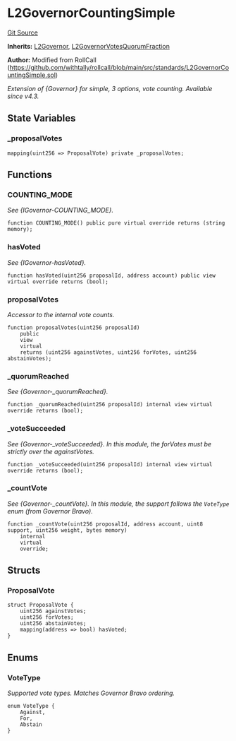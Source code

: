 # L2GovernorCountingSimple
[Git Source](https://github.com/alchemix-finance/alchemix-v2-dao/blob/d8d0b0d485c418b8ae578e8607716a71a6b37bf6/src/governance/L2GovernorCountingSimple.sol)

**Inherits:**
[L2Governor](/src/governance/L2Governor.sol/contract.L2Governor.md), [L2GovernorVotesQuorumFraction](/src/governance/L2GovernorVotesQuorumFraction.sol/contract.L2GovernorVotesQuorumFraction.md)

**Author:**
Modified from RollCall (https://github.com/withtally/rollcall/blob/main/src/standards/L2GovernorCountingSimple.sol)

*Extension of {Governor} for simple, 3 options, vote counting.
_Available since v4.3._*


## State Variables
### _proposalVotes

```solidity
mapping(uint256 => ProposalVote) private _proposalVotes;
```


## Functions
### COUNTING_MODE

*See {IGovernor-COUNTING_MODE}.*


```solidity
function COUNTING_MODE() public pure virtual override returns (string memory);
```

### hasVoted

*See {IGovernor-hasVoted}.*


```solidity
function hasVoted(uint256 proposalId, address account) public view virtual override returns (bool);
```

### proposalVotes

*Accessor to the internal vote counts.*


```solidity
function proposalVotes(uint256 proposalId)
    public
    view
    virtual
    returns (uint256 againstVotes, uint256 forVotes, uint256 abstainVotes);
```

### _quorumReached

*See {Governor-_quorumReached}.*


```solidity
function _quorumReached(uint256 proposalId) internal view virtual override returns (bool);
```

### _voteSucceeded

*See {Governor-_voteSucceeded}. In this module, the forVotes must be strictly over the againstVotes.*


```solidity
function _voteSucceeded(uint256 proposalId) internal view virtual override returns (bool);
```

### _countVote

*See {Governor-_countVote}. In this module, the support follows the `VoteType` enum (from Governor Bravo).*


```solidity
function _countVote(uint256 proposalId, address account, uint8 support, uint256 weight, bytes memory)
    internal
    virtual
    override;
```

## Structs
### ProposalVote

```solidity
struct ProposalVote {
    uint256 againstVotes;
    uint256 forVotes;
    uint256 abstainVotes;
    mapping(address => bool) hasVoted;
}
```

## Enums
### VoteType
*Supported vote types. Matches Governor Bravo ordering.*


```solidity
enum VoteType {
    Against,
    For,
    Abstain
}
```

